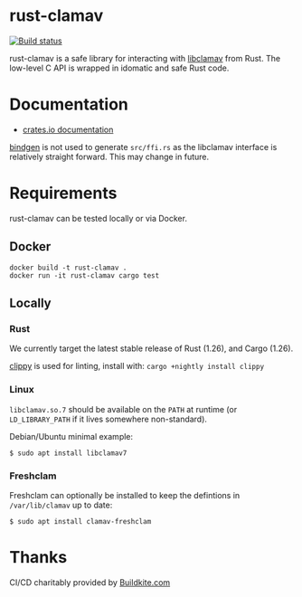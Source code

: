 # rust-clamav
[![Build status](https://badge.buildkite.com/a0da848f88331d8f89467e9a22290760cbf0e16436687f0d9e.svg?branch=master)](https://buildkite.com/icebergdefender/rust-clamav)

rust-clamav is a safe library for interacting with [libclamav](https://www.clamav.net) from Rust.
The low-level C API is wrapped in idomatic and safe Rust code.

# Documentation

 - [crates.io documentation](https://docs.rs/clamav/)

[bindgen](https://github.com/rust-lang-nursery/rust-bindgen) is not used to generate `src/ffi.rs` as the libclamav interface is relatively straight forward. This may change in future.

# Requirements

rust-clamav can be tested locally or via Docker.

## Docker

```
docker build -t rust-clamav . 
docker run -it rust-clamav cargo test
```

## Locally

### Rust

We currently target the latest stable release of Rust (1.26), and Cargo (1.26).

[clippy](https://github.com/rust-lang-nursery/rust-clippy) is used for linting, install with: `cargo +nightly install clippy`

### Linux
`libclamav.so.7` should be available on the `PATH` at runtime (or `LD_LIBRARY_PATH` if it lives somewhere non-standard).

Debian/Ubuntu minimal example:

`$ sudo apt install libclamav7`

### Freshclam

Freshclam can optionally be installed to keep the defintions in `/var/lib/clamav` up to date:

`$ sudo apt install clamav-freshclam`

# Thanks

CI/CD charitably provided by [Buildkite.com](https://buildkite.com)
